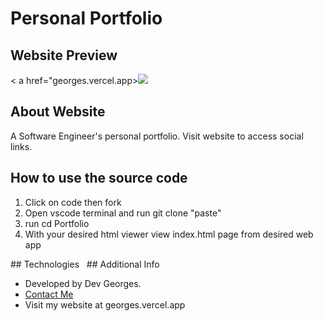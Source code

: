 # Personal Portfolio
## Website Preview
< a href="georges.vercel.app><img src="profile.jpg" /></a>
## About Website 
A Software Engineer's personal portfolio. Visit website to access social links.
## How to use the source code
<ol>
  <li>Click on code then fork</li>
  <li>Open vscode terminal and run git clone "paste"</li>
  <li>run cd Portfolio</li>
  <li>With your desired html viewer view index.html page from desired web app</li>
</ol>
## Technologies
<img src="" />
<img src="" />
## Additional Info
<ul>
  <li>Developed by Dev Georges.</li>
  <li><a href = "https://wa.me/+254796807438">Contact Me</a></li>
  <li>Visit my website at <a bref="georges.vercel.app">georges.vercel.app</a></li>
</ul>
